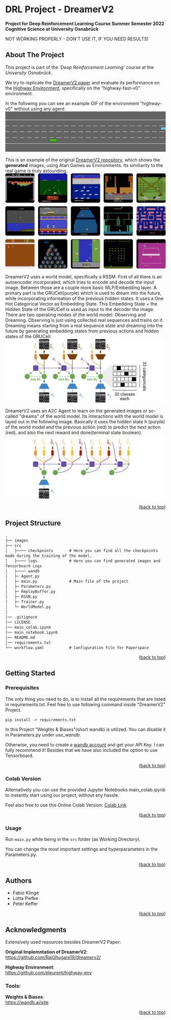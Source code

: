 # DRL Project - DreamerV2
**Project for Deep Reinforcement Learning Course Summer Semester 2022 Cognitive Science at University Osnabrück**

NOT WORKING PROPERLY - DON'T USE IT, IF YOU NEED RESULTS!

<!-- ABOUT THE PROJECT -->
## About The Project
This project is part of the _'Deep Reinforcement Learning'_ course at the _University Osnabrück_.

We try to replicate the [DreamerV2 paper](https://arxiv.org/pdf/2010.02193.pdf) and evaluate its performance on the [Highway Environment](https://github.com/eleurent/highway-env), specifically on the "highway-fast-v0" environment.

In the following you can see an example GIF of the environment "highway-v0" without using any agent:
![Highway Environment](images/highway-env.gif)

This is an example of the original [DreamerV2 repository](https://github.com/danijar/dreamerv2), which shows the **generated** images, using Atari Games as Environments. Its similiarity to the real game is truly astounding.
![DreamerV2 Example of Dreamed Atari Games](images/DreamerV2_Dreaming.gif)


DreamerV2 uses a world model, specifically a RSSM. First of all there is an autoencoder incorporated, which tries to encode and decode the input image. Between those are a couple more basic MLP/Embedding layer. A primary part is the GRUCell(purple) which is used to dream into the future, while incorporating information of the previous hidden states. It uses a One Hot Categorical Vector as Embedding State. This Embedding State + the Hidden State of the GRUCell is used as input to the decoder the image. There are two operating modes of the world model: Observing and Dreaming. Observing is just using collected real sequences and trains on it. Dreaming means starting from a real sequence state and dreaming into the future by generating embedding states from previous actions and hidden states of the GRUCell.
![DreamerV2 World Model Architecture](images/WorldModel.png)

DreamerV2 uses an A2C Agent to learn on the generated images or so-called "dreams" of the world model. Its interactions with the world model is layed out in the following image. Basically it uses the hidden state h (purple) of the world model and the previous action (red) to predict the next action (red), and also the next reward and done(terminal state boolean).
![DreamerV2 Actor Critic Architecture](images/ActorCritic.png)


<p align="right">(<a href="#top">back to top</a>)</p>

<!-- Project Structure -->
## Project Structure
    .
    ├── images 
    ├── src                    
    │   ├──── checkpoints       # Here you can find all the checkpoints made during the training of the model.
    │   ├──── logs              # Here you can find generated images and Tensorboard Logs
    │   ├──── wandb             
    │   ├─ Agent.py
    │   ├─ main.py              # Main file of the project
    │   ├─ Parameters.py
    │   ├─ ReplayBuffer.py
    │   ├─ RSSM.py
    │   ├─ Trainer.py
    │   └─ WorldModel.py
    │
    │── .gitignore
    │── LICENSE
    │── main_colab.ipynb
    │── main_notebook.ipynb
    │── README.md
    │── requirements.txt
    └── workflow.yaml           # Configuration File for Paperspace

<p align="right">(<a href="#top">back to top</a>)</p>

<!-- GETTING STARTED -->
## Getting Started


### Prerequisites

The only thing you need to do, is to install all the requirements that are listed in requirements.txt. 
Feel free to use following command inside "DreamerV2" Project.

  ```
  pip install -r requirements.txt
  ```

In this Project "Weights & Biases"(short wandb) is utilized. You can disable it in Parameters.py under _use_wandb_. 

Otherwise, you need to create a [wandb account](https://wandb.ai/site) and get your API Key. I can fully recommend it! Besides that we have also included the option to use Tensorboard.


<p align="right">(<a href="#top">back to top</a>)</p>

### Colab Version

Alternatively you can use the provided Jupyter Notebooks main_colab.ipynb to instantly start using our project, without any hassle.

Feel also free to use this Online Colab Version: [Colab Link](https://colab.research.google.com/drive/186zBcHhCsQSmZ_rir8bGqb-2GWukIzMC?usp=sharing)


<p align="right">(<a href="#top">back to top</a>)</p>

<!-- USAGE EXAMPLES -->
### Usage
Run `main.py` while being in the `src` folder (as Working Directory).

You can change the most important settings and hyperparameters in the Parameters.py.

<p align="right">(<a href="#top">back to top</a>)</p>

<!-- AUTHORS -->
## Authors
* Fabio Klinge
* Lotta Piefke
* Peter Keffer

<p align="right">(<a href="#top">back to top</a>)</p>

<!-- ACKNOWLEDGMENTS -->
## Acknowledgments

Extensively used resources besides DreamerV2 Paper:

**Original Implemntation of DreamerV2**: \
https://github.com/RajGhugare19/dreamerv2/

**Highway Environment**: \
https://github.com/eleurent/highway-env

### Tools:

**Weights & Biases**: \
https://wandb.ai/site

<p align="right">(<a href="#top">back to top</a>)</p>
